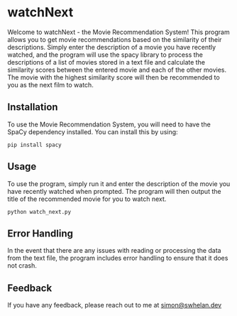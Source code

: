 # watchNext

Welcome to watchNext - the Movie Recommendation System! This program allows you to get movie recommendations based on the similarity of their descriptions. Simply enter the description of a movie you have recently watched, and the program will use the spacy library to process the descriptions of a list of movies stored in a text file and calculate the similarity scores between the entered movie and each of the other movies. The movie with the highest similarity score will then be recommended to you as the next film to watch.

## Installation

To use the Movie Recommendation System, you will need to have the SpaCy dependency installed. You can install this by using:

    pip install spacy

## Usage

To use the program, simply run it and enter the description of the movie you have recently watched when prompted. The program will then output the title of the recommended movie for you to watch next.

    python watch_next.py

## Error Handling

In the event that there are any issues with reading or processing the data from the text file, the program includes error handling to ensure that it does not crash.

## Feedback

If you have any feedback, please reach out to me at simon@swhelan.dev
